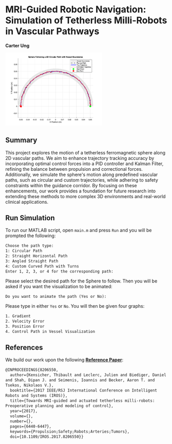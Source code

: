 # MRI-Guided Robotic Navigation: Simulation of Tetherless Milli-Robots in Vascular Pathways
**Carter Ung**

<img src="path_circular.png" alt="drawing" style="width:60%"/>

## Summary
This project explores the motion of a tetherless ferromagnetic sphere along 2D vascular paths. We aim to enhance trajectory tracking accuracy by incorporating optimal control forces into a PID controller and Kalman Filter, refining the balance between propulsion and correctional forces. Additionally, we simulate the sphere's motion along predefined vascular paths, such as circular and custom trajectories, while adhering to safety constraints within the guidance corridor. By focusing on these enhancements, our work provides a foundation for future research into extending these methods to more complex 3D environments and real-world clinical applications. 

## Run Simulation
To run our MATLAB script, open `main.m` and press `Run` and you will be prompted the following:

```plaintext
Choose the path type:
1: Circular Path
2: Straight Horizontal Path
3: Angled Straight Path
4: Custom Curved Path with Turns
Enter 1, 2, 3, or 4 for the corresponding path:
```

Please select the desired path for the Sphere to follow. Then you will be asked if you want the visualization to be animated:

```plaintext
Do you want to animate the path (Yes or No):
```
Please type in either `Yes` or `No`. You will then be given four graphs:

```plaintext
1. Gradient 
2. Velocity Error
3. Position Error
4. Control Path in Vessel Visualization
```

## References

We build our work upon the following **[Reference Paper](https://swarmcontrol.ece.uh.edu/wp-content/papercite-data/pdf/8206550.pdf)**:
```
@INPROCEEDINGS{8206550,
  author={Kensicher, Thibault and Leclerc, Julien and Biediger, Daniel and Shah, Dipan J. and Seimenis, Ioannis and Becker, Aaron T. and Tsekos, Nikolaos V.},
  booktitle={2017 IEEE/RSJ International Conference on Intelligent Robots and Systems (IROS)}, 
  title={Towards MRI-guided and actuated tetherless milli-robots: Preoperative planning and modeling of control}, 
  year={2017},
  volume={},
  number={},
  pages={6440-6447},
  keywords={Propulsion;Safety;Robots;Arteries;Tumors},
  doi={10.1109/IROS.2017.8206550}}
```
